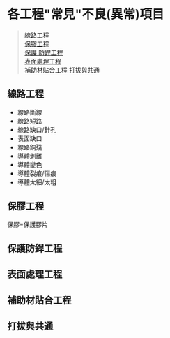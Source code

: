 # 各工程"常見"不良(異常)項目
> [線路工程](#線路工程)  
> [保膠工程](#保膠工程)  
> [保護 防銲工程](#保護防銲工程)  
> [表面處理工程](#表面處理工程)  
> [補助材貼合工程](#補助材貼合工程)
> [打拔與共通](#打拔與共通)

## 線路工程
- 線路斷線
- 線路短路
- 線路缺口/針孔
- 表面缺口
- 線路銅殘
- 導體剝離
- 導體變色
- 導體裂痕/傷痕
- 導體太細/太粗

## 保膠工程
保膠=保護膠片

## 保護防銲工程

## 表面處理工程

## 補助材貼合工程

## 打拔與共通
